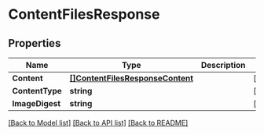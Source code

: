 # ContentFilesResponse

## Properties

Name | Type | Description | Notes
------------ | ------------- | ------------- | -------------
**Content** | [**[]ContentFilesResponseContent**](ContentFilesResponse_content.md) |  | [optional] 
**ContentType** | **string** |  | [optional] 
**ImageDigest** | **string** |  | [optional] 

[[Back to Model list]](../README.md#documentation-for-models) [[Back to API list]](../README.md#documentation-for-api-endpoints) [[Back to README]](../README.md)


